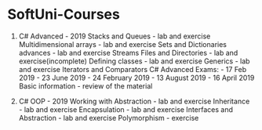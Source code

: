 # SoftUni-Courses

1. C# Advanced - 2019
Stacks and Queues - lab and exercise
Multidimensional arrays - lab and exercise
Sets and Dictionaries advances - lab and exercise
Streams Files and Directories - lab and exercise(incomplete)
Defining classes - lab and exercise
Generics - lab and exercise
Iterators and Comparators
C# Advanced Exams:
		- 17 Feb 2019
		- 23 June 2019
		- 24 February 2019
		- 13 August 2019
		- 16 April 2019
Basic information - review of the material
		
2. C# OOP - 2019
Working with Abstraction - lab and exercise
Inheritance - lab and exercise
Encapsulation - lab and exercise
Interfaces and Abstraction - lab and exercise
Polymorphism - exercise